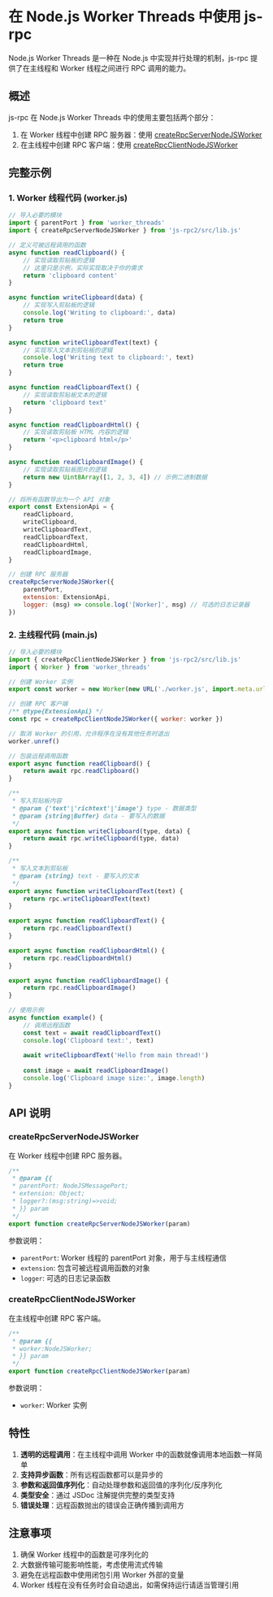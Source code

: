 # 在 Node.js Worker Threads 中使用 js-rpc

Node.js Worker Threads 是一种在 Node.js 中实现并行处理的机制，js-rpc 提供了在主线程和 Worker 线程之间进行 RPC 调用的能力。

## 概述

js-rpc 在 Node.js Worker Threads 中的使用主要包括两个部分：
1. 在 Worker 线程中创建 RPC 服务器：使用 [createRpcServerNodeJSWorker](../src/lib.js#L993)
2. 在主线程中创建 RPC 客户端：使用 [createRpcClientNodeJSWorker](../src/lib.js#L1013)

## 完整示例

### 1. Worker 线程代码 (worker.js)

```js
// 导入必要的模块
import { parentPort } from 'worker_threads'
import { createRpcServerNodeJSWorker } from 'js-rpc2/src/lib.js'

// 定义可被远程调用的函数
async function readClipboard() {
    // 实现读取剪贴板的逻辑
    // 这里只是示例，实际实现取决于你的需求
    return 'clipboard content'
}

async function writeClipboard(data) {
    // 实现写入剪贴板的逻辑
    console.log('Writing to clipboard:', data)
    return true
}

async function writeClipboardText(text) {
    // 实现写入文本到剪贴板的逻辑
    console.log('Writing text to clipboard:', text)
    return true
}

async function readClipboardText() {
    // 实现读取剪贴板文本的逻辑
    return 'clipboard text'
}

async function readClipboardHtml() {
    // 实现读取剪贴板 HTML 内容的逻辑
    return '<p>clipboard html</p>'
}

async function readClipboardImage() {
    // 实现读取剪贴板图片的逻辑
    return new Uint8Array([1, 2, 3, 4]) // 示例二进制数据
}

// 将所有函数导出为一个 API 对象
export const ExtensionApi = {
    readClipboard,
    writeClipboard,
    writeClipboardText,
    readClipboardText,
    readClipboardHtml,
    readClipboardImage,
}

// 创建 RPC 服务器
createRpcServerNodeJSWorker({ 
    parentPort, 
    extension: ExtensionApi,
    logger: (msg) => console.log('[Worker]', msg) // 可选的日志记录器
})
```

### 2. 主线程代码 (main.js)

```js
// 导入必要的模块
import { createRpcClientNodeJSWorker } from 'js-rpc2/src/lib.js'
import { Worker } from 'worker_threads'

// 创建 Worker 实例
export const worker = new Worker(new URL('./worker.js', import.meta.url))

// 创建 RPC 客户端
/** @type{ExtensionApi} */
const rpc = createRpcClientNodeJSWorker({ worker: worker })

// 取消 Worker 的引用，允许程序在没有其他任务时退出
worker.unref()

// 包装远程调用函数
export async function readClipboard() {
    return await rpc.readClipboard()
}

/**
 * 写入剪贴板内容
 * @param {'text'|'richtext'|'image'} type - 数据类型
 * @param {string|Buffer} data - 要写入的数据
 */
export async function writeClipboard(type, data) {
    return await rpc.writeClipboard(type, data)
}

/**
 * 写入文本到剪贴板
 * @param {string} text - 要写入的文本
 */
export async function writeClipboardText(text) {
    return rpc.writeClipboardText(text)
}

export async function readClipboardText() {
    return rpc.readClipboardText()
}

export async function readClipboardHtml() {
    return rpc.readClipboardHtml()
}

export async function readClipboardImage() {
    return rpc.readClipboardImage()
}

// 使用示例
async function example() {
    // 调用远程函数
    const text = await readClipboardText()
    console.log('Clipboard text:', text)
    
    await writeClipboardText('Hello from main thread!')
    
    const image = await readClipboardImage()
    console.log('Clipboard image size:', image.length)
}
```

## API 说明

### createRpcServerNodeJSWorker

在 Worker 线程中创建 RPC 服务器。

```js
/**
 * @param {{
 * parentPort: NodeJSMessagePort;
 * extension: Object;
 * logger?:(msg:string)=>void;
 * }} param 
 */
export function createRpcServerNodeJSWorker(param)
```

参数说明：
- `parentPort`: Worker 线程的 parentPort 对象，用于与主线程通信
- `extension`: 包含可被远程调用函数的对象
- `logger`: 可选的日志记录函数

### createRpcClientNodeJSWorker

在主线程中创建 RPC 客户端。

```js
/**
 * @param {{
 * worker:NodeJSWorker;
 * }} param
 */
export function createRpcClientNodeJSWorker(param)
```

参数说明：
- `worker`: Worker 实例

## 特性

1. **透明的远程调用**：在主线程中调用 Worker 中的函数就像调用本地函数一样简单
2. **支持异步函数**：所有远程函数都可以是异步的
3. **参数和返回值序列化**：自动处理参数和返回值的序列化/反序列化
4. **类型安全**：通过 JSDoc 注解提供完整的类型支持
5. **错误处理**：远程函数抛出的错误会正确传播到调用方

## 注意事项

1. 确保 Worker 线程中的函数是可序列化的
2. 大数据传输可能影响性能，考虑使用流式传输
3. 避免在远程函数中使用闭包引用 Worker 外部的变量
4. Worker 线程在没有任务时会自动退出，如需保持运行请适当管理引用